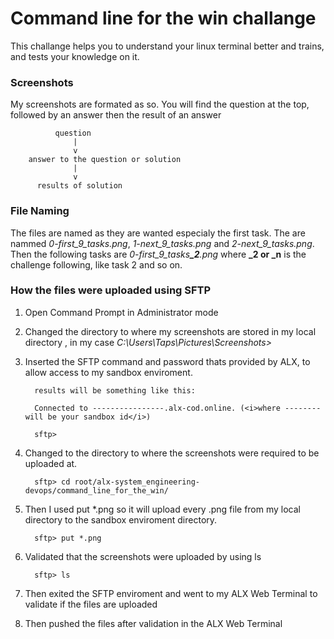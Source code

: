 <h1>Command line for the win challange</h1>

This challange helps you to understand your linux terminal better and trains, and tests your knowledge on it.

<h3>Screenshots</h3>
My screenshots are formated as so. You will find the question at the top, followed by an answer then the result of an answer

              question
                  |
                  v
        answer to the question or solution
                  |
                  v
          results of solution

<h3>File Naming</h3>
The files are named as they are wanted especialy the first task. The are nammed <i>0-first_9_tasks.png</i>, <i>1-next_9_tasks.png</i> and <i>2-next_9_tasks.png</i>. Then the following tasks are <i>0-first_9_tasks<b>_2</b>.png</i> where <b>_2 or _n</b> is the challenge following, like task 2 and so on.

<h3>How the files were uploaded using SFTP</h3>

1. Open Command Prompt in Administrator mode 

2. Changed the directory to where my screenshots are stored in my local directory , in my case <i>C:\Users\Taps\Pictures\Screenshots></i> 

3. Inserted the SFTP command and password thats provided by ALX, to allow access to my sandbox enviroment.
   
         results will be something like this:

         Connected to ----------------.alx-cod.online. (<i>where -------- will be your sandbox id</i>)

         sftp>
  
5. Changed to the directory to where the screenshots were required to be uploaded at.

         sftp> cd root/alx-system_engineering-devops/command_line_for_the_win/

6. Then I used put *.png so it will upload every .png file from my local directory to the sandbox enviroment directory.

         sftp> put *.png

7. Validated that the screenshots were uploaded by using ls

         sftp> ls

8. Then exited the SFTP enviroment and went to my ALX Web Terminal to validate if the files are uploaded

9. Then pushed the files after validation in the ALX Web Terminal


